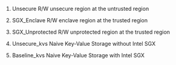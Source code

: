 1. Unsecure
R/W unsecure region at the untrusted region

2. SGX\_Enclave
R/W enclave region at the trusted region

3. SGX\_Unprotected
R/W unprotected region at the trusted region

4. Unsecure\_kvs
Naive Key-Value Storage without Intel SGX

5. Baseline\_kvs
Naive Key-Value Storage with Intel SGX
